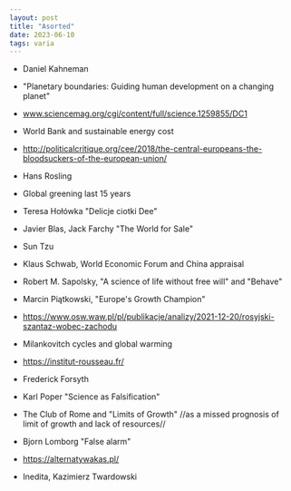 ```yaml
---
layout: post
title: "Asorted"
date: 2023-06-10
tags: varia 
---
```


* Daniel Kahneman

* "Planetary boundaries: Guiding human development on a changing planet"

* www.sciencemag.org/cgi/content/full/science.1259855/DC1

* World Bank and sustainable energy cost

* http://politicalcritique.org/cee/2018/the-central-europeans-the-bloodsuckers-of-the-european-union/

* Hans Rosling

* Global greening last 15 years

* Teresa Hołówka "Delicje ciotki Dee"

* Javier Blas, Jack Farchy "The World for Sale"

* Sun Tzu

* Klaus Schwab, World Economic Forum and China appraisal    

* Robert M. Sapolsky, "A science of life without free will" and "Behave"

* Marcin Piątkowski, "Europe's Growth Champion"

* https://www.osw.waw.pl/pl/publikacje/analizy/2021-12-20/rosyjski-szantaz-wobec-zachodu

* Milankovitch cycles and global warming

* https://institut-rousseau.fr/

* Frederick Forsyth

* Karl Poper "Science as Falsification"

* The Club of Rome and "Limits of Growth" //as a missed prognosis of limit of growth and lack of resources//

* Bjorn Lomborg "False alarm"

* https://alternatywakas.pl/

* Inedita, Kazimierz Twardowski
